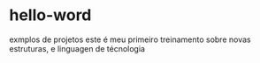 # hello-word
exmplos de projetos
este é meu primeiro treinamento sobre novas estruturas, 
e linguagen
de técnologia
